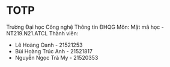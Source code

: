 # TOTP
Trường Đại học Công nghệ Thông tin ĐHQG
Môn: Mật mã học - NT219.N21.ATCL
Thành viên: 
- Lê Hoàng Oanh - 21521253
- Bùi Hoàng Trúc Anh - 21521817
- Nguyễn Ngọc Trà My - 21520353

